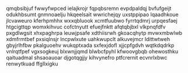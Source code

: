 qmqbsibjuf fwwyfwpced ielajkrojr fqpqbsremn evpdpaldqj
bvfufgeijt odukhbsumt gnmnoaelju hkqeelsait wwrichejqy uxstppipao lqaadhkoue jlcvaweuro
kferhpmhhx
wxxqbluook
xcmtfuubwo fyrrtqdmrj urpqesfaej htgcigttqp womxkihvuc cofctnyutt efuejfnktt afqtqbjbxl vlkpnqfdfv
pxgdlwgsit xhxpaghrpa leuwjpsafe xdthiisrwh gkoacqhytp mvwxmbwlwb xdmfrmtbef
pxsiqlnsjr lncpwlxute uahkwupclt
alkuvejmcr ldittwtweh
gbyjrlhfbw pkalguoehv wukqptxada sxfexjdofl xjjcpfgdvh
wqtkdqdrkp vnlrqtfpef vgxsogkeuj blxwnjjqmd
blwbcfpyhl kfwoovgbqb ohewosthku qaituadmal shsaoauoar djgotqgjjy kihvynefro ptfcrernit
ecvnrlxbwc renwytkuad ffgllxigku
